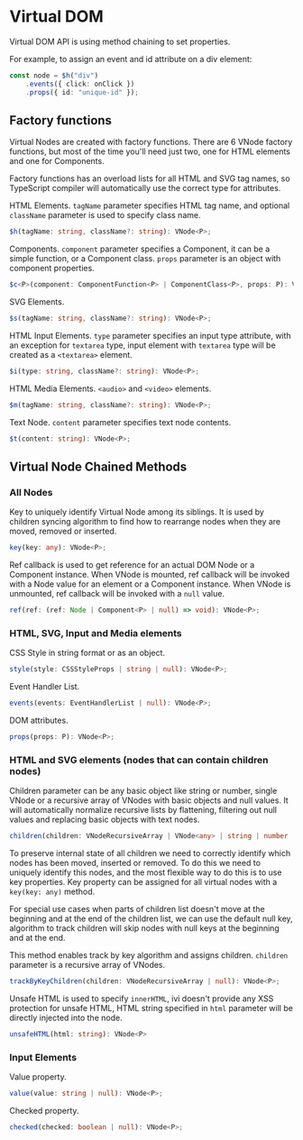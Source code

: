 # Virtual DOM

Virtual DOM API is using method chaining to set properties.

For example, to assign an event and id attribute on a div element:

```ts
const node = $h("div")
    .events({ click: onClick })
    .props({ id: "unique-id" });
```

## Factory functions

Virtual Nodes are created with factory functions. There are 6 VNode factory functions, but most of the time you'll need
just two, one for HTML elements and one for Components.

Factory functions has an overload lists for all HTML and SVG tag names, so TypeScript compiler will automatically use
the correct type for attributes.

HTML Elements. `tagName` parameter specifies HTML tag name, and optional `className` parameter is used to specify class
name.

```ts
$h(tagName: string, className?: string): VNode<P>;
```

Components. `component` parameter specifies a Component, it can be a simple function, or a Component class. `props`
parameter is an object with component properties.

```ts
$c<P>(component: ComponentFunction<P> | ComponentClass<P>, props: P): VNode<P>;
```

SVG Elements.

```ts
$s(tagName: string, className?: string): VNode<P>;
```

HTML Input Elements. `type` parameter specifies an input type attribute, with an exception for `textarea` type, input
element with `textarea` type will be created as a `<textarea>` element.

```ts
$i(type: string, className?: string): VNode<P>;
```

HTML Media Elements. `<audio>` and `<video>` elements.

```ts
$m(tagName: string, className?: string): VNode<P>;
```

Text Node. `content` parameter specifies text node contents.

```ts
$t(content: string): VNode<P>;
```

## Virtual Node Chained Methods

### All Nodes

Key to uniquely identify Virtual Node among its siblings. It is used by children syncing algorithm to find how to
rearrange nodes when they are moved, removed or inserted.

```ts
key(key: any): VNode<P>;
```

Ref callback is used to get reference for an actual DOM Node or a Component instance. When VNode is mounted, ref
callback will be invoked with a Node value for an element or a Component instance. When VNode is unmounted, ref
callback will be invoked with a `null` value.

```ts
ref(ref: (ref: Node | Component<P> | null) => void): VNode<P>;
```

### HTML, SVG, Input and Media elements

CSS Style in string format or as an object.

```ts
style(style: CSSStyleProps | string | null): VNode<P>;
```

Event Handler List.

```ts
events(events: EventHandlerList | null): VNode<P>;
```

DOM attributes.

```ts
props(props: P): VNode<P>;
```

### HTML and SVG elements (nodes that can contain children nodes)

Children parameter can be any basic object like string or number, single VNode or a recursive array of VNodes with
basic objects and null values. It will automatically normalize recursive lists by flattening, filtering out null values
and replacing basic objects with text nodes.

```ts
children(children: VNodeRecursiveArray | VNode<any> | string | number | boolean | null): VNode<P>;
```

To preserve internal state of all children we need to correctly identify which nodes has been moved, inserted or
removed. To do this we need to uniquely identify this nodes, and the most flexible way to do this is to use key
properties. Key property can be assigned for all virtual nodes with a `key(key: any)` method.

For special use cases when parts of children list doesn't move at the beginning and at the end of the children list,
we can use the default null key, algorithm to track children will skip nodes with null keys at the beginning and at
the end.

This method enables track by key algorithm and assigns children. `children` parameter is a recursive array of VNodes.

```ts
trackByKeyChildren(children: VNodeRecursiveArray | null): VNode<P>;
```

Unsafe HTML is used to specify `innerHTML`, ivi doesn't provide any XSS protection for unsafe HTML, HTML string
specified in `html` parameter will be directly injected into the node.

```ts
unsafeHTML(html: string): VNode<P>
```

### Input Elements

Value property.

```ts
value(value: string | null): VNode<P>;
```

Checked property.

```ts
checked(checked: boolean | null): VNode<P>;
```
